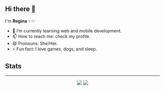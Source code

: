 ## Hi there 👋

I'm **Regina** ✨✨ 

- 🌱 I’m currently learning web and mobile development.
- 📫 How to reach me: check my profile.
- 😄 Pronouns: She/Her.
- ⚡ Fun fact: I love games, dogs, and sleep.

## Stats
---
<p align="center">
  <img src="https://github-readme-stats-eight-theta.vercel.app/api?username=NataniaReginaCS&count_private=true&show_icons=true&hide_border=true&theme=buefy"/>
  <img src="https://github-readme-stats.vercel.app/api/top-langs/?username=NataniaReginaCS&langs_count=8&count_private=true&layout=compact&show_icons=true&hide_border=true&theme=buefy" />
</p>

<!--
- 🔭 I’m currently working on ...
- 👯 I’m looking to collaborate on ... 
- 🤔 I’m looking for help with ...  
- 💬 Ask me about ...
